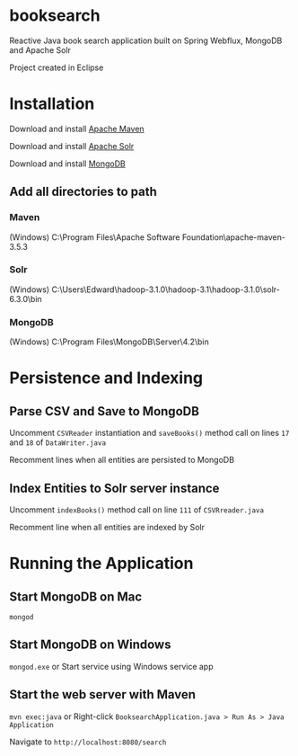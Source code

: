 # booksearch
Reactive Java book search application built on Spring Webflux, MongoDB and Apache Solr

Project created in Eclipse

# Installation
Download and install [Apache Maven](https://maven.apache.org/download.cgi)

Download and install [Apache Solr](https://lucene.apache.org/solr/downloads.html)

Download and install [MongoDB](https://www.mongodb.com/download-center/community)

## Add all directories to path

### Maven
(Windows) C:\Program Files\Apache Software Foundation\apache-maven-3.5.3

### Solr
(Windows) C:\Users\Edward\hadoop-3.1.0\hadoop-3.1\hadoop-3.1.0\solr-6.3.0\bin

### MongoDB
(Windows) C:\Program Files\MongoDB\Server\4.2\bin

# Persistence and Indexing

## Parse CSV and Save to MongoDB
Uncomment `CSVReader` instantiation and `saveBooks()` method call on lines `17` and `18` of `DataWriter.java`

Recomment lines when all entities are persisted to MongoDB

## Index Entities to Solr server instance

Uncomment `indexBooks()` method call on line `111` of `CSVRreader.java`

Recomment line when all entities are indexed by Solr

# Running the Application

## Start MongoDB on Mac
`mongod`

## Start MongoDB on Windows
`mongod.exe` or Start service using Windows service app

## Start the web server with Maven
`mvn exec:java` or Right-click  `BooksearchApplication.java > Run As > Java Application`

Navigate to `http://localhost:8080/search`
